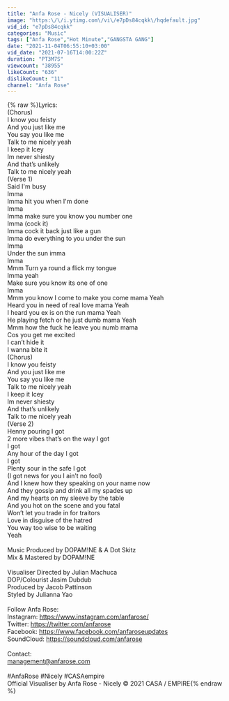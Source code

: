 ```yaml
---
title: "Anfa Rose - Nicely (VISUALISER)"
image: "https:\/\/i.ytimg.com\/vi\/e7pDs84cqkk\/hqdefault.jpg"
vid_id: "e7pDs84cqkk"
categories: "Music"
tags: ["Anfa Rose","Hot Minute","GANGSTA GANG"]
date: "2021-11-04T06:55:10+03:00"
vid_date: "2021-07-16T14:00:22Z"
duration: "PT3M7S"
viewcount: "38955"
likeCount: "636"
dislikeCount: "11"
channel: "Anfa Rose"
---
```

{% raw %}Lyrics:<br />(Chorus)<br />I know you feisty<br />And you just like me<br />You say you like me<br />Talk to me nicely yeah<br />I keep it Icey<br />Im never shiesty<br />And that’s unlikely<br />Talk to me nicely yeah<br />(Verse 1)<br />Said I'm busy<br />Imma<br />Imma hit you when I'm done<br />Imma<br />Imma make sure you know you number one<br />Imma (cock it)<br />Imma cock it back just like a gun<br />Imma do everything to you under the sun<br />Imma<br />Under the sun imma<br />Imma<br />Mmm Turn ya round a flick my tongue<br />Imma yeah<br />Make sure you know its one of one<br />Imma<br />Mmm you know I come to make you come mama Yeah<br />Heard you in need of real love mama Yeah<br />I heard you ex is on the run mama Yeah<br />He playing fetch or he just dumb mama Yeah<br />Mmm how the fuck he leave you numb mama<br />Cos you get me excited<br />I can’t hide it<br />I wanna bite it<br />(Chorus)<br />I know you feisty<br />And you just like me<br />You say you like me<br />Talk to me nicely yeah<br />I keep it Icey<br />Im never shiesty<br />And that’s unlikely<br />Talk to me nicely yeah<br />(Verse 2)<br />Henny pouring I got<br />2 more vibes that’s on the way I got<br />I got<br />Any hour of the day I got<br />I got<br />Plenty sour in the safe I got<br />(I got news for you I ain’t no fool)<br />And I knew how they speaking on your name now<br />And they gossip and drink all my spades up<br />And my hearts on my sleeve by the table<br />And you hot on the scene and you fatal<br />Won’t let you trade in for traitors<br />Love in disguise of the hatred<br />You way too wise to be waiting<br />Yeah<br /><br />Music Produced by DOPAM!NE &amp; A Dot Skitz<br />Mix &amp; Mastered  by DOPAM!NE<br /><br />Visualiser Directed by Julian Machuca<br />DOP/Colourist Jasim Dubdub<br />Produced by Jacob Pattinson<br />Styled by Julianna Yao<br /><br />Follow Anfa Rose:<br />Instagram: <a rel="nofollow" target="blank" href="https://www.instagram.com/anfarose/">https://www.instagram.com/anfarose/</a><br />Twitter: <a rel="nofollow" target="blank" href="https://twitter.com/anfarose">https://twitter.com/anfarose</a> <br />Facebook: <a rel="nofollow" target="blank" href="https://www.facebook.com/anfaroseupdates">https://www.facebook.com/anfaroseupdates</a><br />SoundCloud: <a rel="nofollow" target="blank" href="https://soundcloud.com/anfarose">https://soundcloud.com/anfarose</a> <br /><br />Contact:<br />management@anfarose.com<br /><br />#AnfaRose #Nicely #CASAempire<br />Official Visualiser by Anfa Rose - Nicely © 2021 CASA / EMPIRE{% endraw %}
